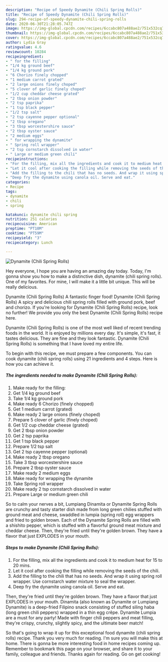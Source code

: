 ```yaml
---
description: "Recipe of Speedy Dynamite (Chili Spring Rolls)"
title: "Recipe of Speedy Dynamite (Chili Spring Rolls)"
slug: 294-recipe-of-speedy-dynamite-chili-spring-rolls
date: 2020-06-30T21:28:05.747Z
image: https://img-global.cpcdn.com/recipes/6ccabc807a488ae2/751x532cq70/dynamite-chili-spring-rolls-recipe-main-photo.jpg
thumbnail: https://img-global.cpcdn.com/recipes/6ccabc807a488ae2/751x532cq70/dynamite-chili-spring-rolls-recipe-main-photo.jpg
cover: https://img-global.cpcdn.com/recipes/6ccabc807a488ae2/751x532cq70/dynamite-chili-spring-rolls-recipe-main-photo.jpg
author: Lydia Gray
ratingvalue: 4.6
reviewcount: 10284
recipeingredient:
- " for the filling"
- "1/4 kg ground beef"
- "1/4 kg ground pork"
- "6 Chorizo finely chopped"
- "1 medium carrot grated"
- "2 large onions finely choped"
- "5 clover of garlic finely choped"
- "1/2 cup cheddar cheese grated"
- "2 tbsp onion powder"
- "2 tsp paprika"
- "1 tsp black pepper"
- "1/2 tsp salt"
- "2 tsp cayenne pepper optional"
- "2 tbsp oregano"
- "3 tbsp worcestershire sauce"
- "2 tbsp oyster sauce"
- "2 medium eggs"
- " for wrapping the dynamite"
- " Spring roll wrapper"
- "2 tsp cornstarch dissolved in water"
- " Large or medium green chili"
recipeinstructions:
- "For the filling, mix all the ingredients and cook it to medium heat for 15 to 20 mins."
- "Let it cool after cooking the filling while removing the seeds of the chili."
- "Add the filling to the chili that has no seeds. And wrap it using spring roll wrapper. Use cornstarch water mixture to seal the wrapper."
- "Deep fry the dynamite using canola oil. Serve and eat."
categories:
- Recipe
tags:
- dynamite
- chili
- spring

katakunci: dynamite chili spring 
nutrition: 251 calories
recipecuisine: American
preptime: "PT10M"
cooktime: "PT59M"
recipeyield: "3"
recipecategory: Lunch

---
```



![Dynamite (Chili Spring Rolls)](https://img-global.cpcdn.com/recipes/6ccabc807a488ae2/751x532cq70/dynamite-chili-spring-rolls-recipe-main-photo.jpg)

Hey everyone, I hope you are having an amazing day today. Today, I'm gonna show you how to make a distinctive dish, dynamite (chili spring rolls). One of my favorites. For mine, I will make it a little bit unique. This will be really delicious.

Dynamite (Chili Spring Rolls) A fantastic finger food! Dynamite (Chili Spring Rolls) A spicy and delicious chili spring rolls filled with ground pork, beef and chorizo. If you&#39;re looking for Dynamite (Chili Spring Rolls) recipe, look no further! We provide you only the best Dynamite (Chili Spring Rolls) recipe here.

Dynamite (Chili Spring Rolls) is one of the most well liked of recent trending foods in the world. It is enjoyed by millions every day. It's simple, it's fast, it tastes delicious. They are fine and they look fantastic. Dynamite (Chili Spring Rolls) is something that I have loved my entire life.


To begin with this recipe, we must prepare a few components. You can cook dynamite (chili spring rolls) using 21 ingredients and 4 steps. Here is how you can achieve it.

<!--inarticleads1-->

##### The ingredients needed to make Dynamite (Chili Spring Rolls):

1. Make ready  for the filling:
1. Get 1/4 kg ground beef
1. Take 1/4 kg ground pork
1. Make ready 6 Chorizo (finely chopped)
1. Get 1 medium carrot (grated)
1. Make ready 2 large onions (finely choped)
1. Prepare 5 clover of garlic (finely choped)
1. Get 1/2 cup cheddar cheese (grated)
1. Get 2 tbsp onion powder
1. Get 2 tsp paprika
1. Get 1 tsp black pepper
1. Prepare 1/2 tsp salt
1. Get 2 tsp cayenne pepper (optional)
1. Make ready 2 tbsp oregano
1. Take 3 tbsp worcestershire sauce
1. Prepare 2 tbsp oyster sauce
1. Make ready 2 medium eggs
1. Make ready  for wrapping the dynamite
1. Take  Spring roll wrapper
1. Make ready 2 tsp cornstarch dissolved in water
1. Prepare  Large or medium green chili


So to calm your nerves a bit, Lumpiang Dinamita or Dynamite Spring Rolls are crunchy and tasty starter dish made from long green chilies stuffed with ground meat and cheese, swaddled in lumpia (spring roll) egg wrappers and fried to golden brown. Each of the Dynamite Spring Rolls are filled with a shishito pepper, which is stuffed with a flavorful ground meat mixture and cheddar cheese. Then, they&#39;re fried until they&#39;re golden brown. They have a flavor that just EXPLODES in your mouth. 

<!--inarticleads2-->

##### Steps to make Dynamite (Chili Spring Rolls):

1. For the filling, mix all the ingredients and cook it to medium heat for 15 to 20 mins.
1. Let it cool after cooking the filling while removing the seeds of the chili.
1. Add the filling to the chili that has no seeds. And wrap it using spring roll wrapper. Use cornstarch water mixture to seal the wrapper.
1. Deep fry the dynamite using canola oil. Serve and eat.


Then, they&#39;re fried until they&#39;re golden brown. They have a flavor that just EXPLODES in your mouth. Dinamita (also known as Dynamite or Lumpiang Dynamite) is a deep-fried Filipino snack consisting of stuffed siling haba (long green chili peppers) wrapped in a thin egg crêpe. Dynamite Lumpia are a must for any party! Made with finger chili peppers and meat filling, they&#39;re crispy, crunchy, slightly spicy, and the ultimate beer match! 

So that's going to wrap it up for this exceptional food dynamite (chili spring rolls) recipe. Thank you very much for reading. I'm sure you will make this at home. There is gonna be more interesting food in home recipes coming up. Remember to bookmark this page on your browser, and share it to your family, colleague and friends. Thanks again for reading. Go on get cooking!
